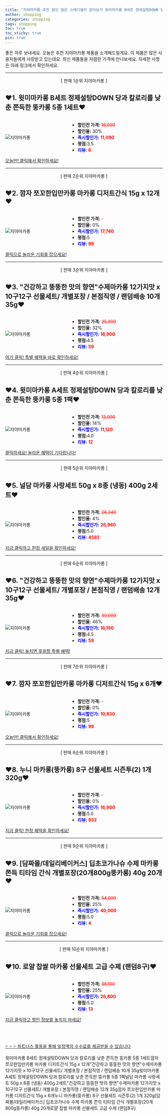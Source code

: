 ```yaml
---
title: "지야마카롱 추천 할인 많은 스테디셀러 알아보기 윗미마카롱 B세트 정제설탕DOWN 당과 칼로리를"
author: shopping
categories: shopping
tags: shopping
toc: true
toc_sticky: true
pin: true
---
```

좋은 하루 보내세요. 오늘은 추천 지야마카롱 제품을 소개해드릴게요. 이 제품은 많은 사용자들에게 사랑받고 있는데요. 최신 제품들을 저렴한 가격에 만나보세요. 자세한 사항은 아래 링크에서 확인하세요.

---
<p class="toplist" style="margin: 0 auto; display: block; width: fit-content;">[ 판매 1순위 지야마카롱 ]</p>

<h2><strong>❤️1. 윗미마카롱 B세트 정제설탕DOWN 당과 칼로리를 낮춘 쫀득한 뚱카롱 5종 1세트❤️</strong></h2>

<div style="display: flex; align-items: center;">
    <div style="flex: 0.4;">
        <img src="https://thumbnail7.coupangcdn.com/thumbnails/remote/230x230ex/image/vendor_inventory/ae65/2a6718cf583ef43132f637b90c59717ddde57563465831506446dfbae443.jpg" alt="지야마카롱" style="max-width: 100%;">
    </div>
    <div style="flex: 0.6; margin-left: 10px;">
        <ul>
            <li><strong>할인전 가격:</strong> <del style="color: red;">16,000</del></li>
            <li><strong>할인율:</strong> 30%</li>
            <li><span style='color:blue'><strong>즉시할인가:</strong></span> <span style='color:red'><strong>11,090</strong></span></li>
            <li><strong>평점:</strong>3.5</li>
            <li><span style='color:blue'><strong>리뷰:</strong></span> <span style='color:red'><strong>6</strong></span></li>
        </ul>
    </div>
</div>
<div class="center">
    <a href="https://selin100587.github.io?lptag=AF9450613&subid=githubio&pageKey=8187304491&traceid=V0-153&itemId=23416061728&vendorItemId=89028257979" class="myButton">
        오늘만! 클릭해서 확인하세요!
    </a>
</div>


---
<p class="toplist" style="margin: 0 auto; display: block; width: fit-content;">[ 판매 2순위 지야마카롱 ]</p>

<h2><strong>❤️2. 깜자 쪼꼬한입만카롱 마카롱 디저트간식 15g x 12개❤️</strong></h2>

<div style="display: flex; align-items: center;">
    <div style="flex: 0.4;">
        <img src="https://thumbnail10.coupangcdn.com/thumbnails/remote/230x230ex/image/vendor_inventory/5174/ec41f4205452b3b7d10098c2174d3abc24a180197940cfc62378b5c64b9f.jpg" alt="지야마카롱" style="max-width: 100%;">
    </div>
    <div style="flex: 0.6; margin-left: 10px;">
        <ul>
            <li><strong>할인전 가격:</strong> <del style="color: red;">-</del></li>
            <li><strong>할인율:</strong> 0%</li>
            <li><span style='color:blue'><strong>즉시할인가:</strong></span> <span style='color:red'><strong>17,740</strong></span></li>
            <li><strong>평점:</strong>5</li>
            <li><span style='color:blue'><strong>리뷰:</strong></span> <span style='color:red'><strong>99</strong></span></li>
        </ul>
    </div>
</div>
<div class="center">
    <a href="https://selin100587.github.io?lptag=AF9450613&subid=githubio&pageKey=8070660538&traceid=V0-153&itemId=22715338641&vendorItemId=89750785034" class="myButton">
        클릭으로 놀라운 기회를 잡으세요!
    </a>
</div>


---
<p class="toplist" style="margin: 0 auto; display: block; width: fit-content;">[ 판매 3순위 지야마카롱 ]</p>

<h2><strong>❤️3. "건강하고 뚱뚱한 맛의 향연"수제마카롱 12가지맛 x 10구12구 선물세트/ 개별포장 / 본점직영 / 랜덤배송 10개 35g❤️</strong></h2>

<div style="display: flex; align-items: center;">
    <div style="flex: 0.4;">
        <img src="https://thumbnail10.coupangcdn.com/thumbnails/remote/230x230ex/image/vendor_inventory/d399/9484f3c778090f5182904a29e16a1a421941e77ec08ae6d8e2e658e2868c.jpg" alt="지야마카롱" style="max-width: 100%;">
    </div>
    <div style="flex: 0.6; margin-left: 10px;">
        <ul>
            <li><strong>할인전 가격:</strong> <del style="color: red;">25,000</del></li>
            <li><strong>할인율:</strong> 32%</li>
            <li><span style='color:blue'><strong>즉시할인가:</strong></span> <span style='color:red'><strong>16,900</strong></span></li>
            <li><strong>평점:</strong>4.5</li>
            <li><span style='color:blue'><strong>리뷰:</strong></span> <span style='color:red'><strong>59</strong></span></li>
        </ul>
    </div>
</div>
<div class="center">
    <a href="https://selin100587.github.io?lptag=AF9450613&subid=githubio&pageKey=7770302268&traceid=V0-153&itemId=20975624696&vendorItemId=88040505539" class="myButton">
        여기 클릭! 특별 혜택을 바로 확인하세요!
    </a>
</div>


---
<p class="toplist" style="margin: 0 auto; display: block; width: fit-content;">[ 판매 4순위 지야마카롱 ]</p>

<h2><strong>❤️4. 윗미마카롱 A세트 정제설탕DOWN 당과 칼로리를 낮춘 쫀득한 뚱카롱 5종 1팩❤️</strong></h2>

<div style="display: flex; align-items: center;">
    <div style="flex: 0.4;">
        <img src="https://thumbnail7.coupangcdn.com/thumbnails/remote/230x230ex/image/vendor_inventory/ae65/2a6718cf583ef43132f637b90c59717ddde57563465831506446dfbae443.jpg" alt="지야마카롱" style="max-width: 100%;">
    </div>
    <div style="flex: 0.6; margin-left: 10px;">
        <ul>
            <li><strong>할인전 가격:</strong> <del style="color: red;">13,000</del></li>
            <li><strong>할인율:</strong> 14%</li>
            <li><span style='color:blue'><strong>즉시할인가:</strong></span> <span style='color:red'><strong>11,120</strong></span></li>
            <li><strong>평점:</strong>4.0</li>
            <li><span style='color:blue'><strong>리뷰:</strong></span> <span style='color:red'><strong>12</strong></span></li>
        </ul>
    </div>
</div>
<div class="center">
    <a href="https://selin100587.github.io?lptag=AF9450613&subid=githubio&pageKey=7955832421&traceid=V0-153&itemId=21980608458&vendorItemId=86230574380" class="myButton">
        클릭하세요! 놀라운 혜택이 기다립니다!
    </a>
</div>


---
<p class="toplist" style="margin: 0 auto; display: block; width: fit-content;">[ 판매 5순위 지야마카롱 ]</p>

<h2><strong>❤️5. 널담 마카롱 사랑세트 50g x 8종 (냉동) 400g 2세트❤️</strong></h2>

<div style="display: flex; align-items: center;">
    <div style="flex: 0.4;">
        <img src="https://thumbnail8.coupangcdn.com/thumbnails/remote/230x230ex/image/retail/images/1522139229254226-c5f7d7fa-937b-4169-844e-1bcb72338433.jpg" alt="지야마카롱" style="max-width: 100%;">
    </div>
    <div style="flex: 0.6; margin-left: 10px;">
        <ul>
            <li><strong>할인전 가격:</strong> <del style="color: red;">28,240</del></li>
            <li><strong>할인율:</strong> 4%</li>
            <li><span style='color:blue'><strong>즉시할인가:</strong></span> <span style='color:red'><strong>26,960</strong></span></li>
            <li><strong>평점:</strong>5.0</li>
            <li><span style='color:blue'><strong>리뷰:</strong></span> <span style='color:red'><strong>4582</strong></span></li>
        </ul>
    </div>
</div>
<div class="center">
    <a href="https://selin100587.github.io?lptag=AF9450613&subid=githubio&pageKey=6630857148&traceid=V0-153&itemId=19225558654&vendorItemId=86342202629" class="myButton">
        지금 클릭하고 한정 세일을 확인하세요!
    </a>
</div>


---
<p class="toplist" style="margin: 0 auto; display: block; width: fit-content;">[ 판매 6순위 지야마카롱 ]</p>

<h2><strong>❤️6. "건강하고 뚱뚱한 맛의 향연"수제마카롱 12가지맛 x 10구12구 선물세트/ 개별포장 / 본점직영 / 랜덤배송 12개 35g❤️</strong></h2>

<div style="display: flex; align-items: center;">
    <div style="flex: 0.4;">
        <img src="https://thumbnail10.coupangcdn.com/thumbnails/remote/230x230ex/image/vendor_inventory/d399/9484f3c778090f5182904a29e16a1a421941e77ec08ae6d8e2e658e2868c.jpg" alt="지야마카롱" style="max-width: 100%;">
    </div>
    <div style="flex: 0.6; margin-left: 10px;">
        <ul>
            <li><strong>할인전 가격:</strong> <del style="color: red;">30,000</del></li>
            <li><strong>할인율:</strong> 46%</li>
            <li><span style='color:blue'><strong>즉시할인가:</strong></span> <span style='color:red'><strong>16,190</strong></span></li>
            <li><strong>평점:</strong>4.5</li>
            <li><span style='color:blue'><strong>리뷰:</strong></span> <span style='color:red'><strong>59</strong></span></li>
        </ul>
    </div>
</div>
<div class="center">
    <a href="https://selin100587.github.io?lptag=AF9450613&subid=githubio&pageKey=7770302268&traceid=V0-153&itemId=20975624697&vendorItemId=88040505564" class="myButton">
        지금 클릭! 놓치면 후회할 특별 혜택!
    </a>
</div>


---
<p class="toplist" style="margin: 0 auto; display: block; width: fit-content;">[ 판매 7순위 지야마카롱 ]</p>

<h2><strong>❤️7. 깜자 쪼꼬한입만카롱 마카롱 디저트간식 15g x 6개❤️</strong></h2>

<div style="display: flex; align-items: center;">
    <div style="flex: 0.4;">
        <img src="https://thumbnail10.coupangcdn.com/thumbnails/remote/230x230ex/image/vendor_inventory/93ed/19e239bfaf5b485da29062477cd68a4320a1f953dd3e76fc079d181e9334.jpg" alt="지야마카롱" style="max-width: 100%;">
    </div>
    <div style="flex: 0.6; margin-left: 10px;">
        <ul>
            <li><strong>할인전 가격:</strong> <del style="color: red;">-</del></li>
            <li><strong>할인율:</strong> 0%</li>
            <li><span style='color:blue'><strong>즉시할인가:</strong></span> <span style='color:red'><strong>10,830</strong></span></li>
            <li><strong>평점:</strong>5</li>
            <li><span style='color:blue'><strong>리뷰:</strong></span> <span style='color:red'><strong>99</strong></span></li>
        </ul>
    </div>
</div>
<div class="center">
    <a href="https://selin100587.github.io?lptag=AF9450613&subid=githubio&pageKey=8070660538&traceid=V0-153&itemId=22715339617&vendorItemId=89750786028" class="myButton">
        오늘만! 클릭해서 확인하세요!
    </a>
</div>


---
<p class="toplist" style="margin: 0 auto; display: block; width: fit-content;">[ 판매 8순위 지야마카롱 ]</p>

<h2><strong>❤️8. 누니 마카롱(뚱카롱) 8구 선물세트 시즌투(2) 1개 320g❤️</strong></h2>

<div style="display: flex; align-items: center;">
    <div style="flex: 0.4;">
        <img src="https://thumbnail6.coupangcdn.com/thumbnails/remote/230x230ex/image/vendor_inventory/7df1/2665995068326fb912208cc3b8445e298c5d0a8a147e36b4cf8fa2ec45f6.jpg" alt="지야마카롱" style="max-width: 100%;">
    </div>
    <div style="flex: 0.6; margin-left: 10px;">
        <ul>
            <li><strong>할인전 가격:</strong> <del style="color: red;">-</del></li>
            <li><strong>할인율:</strong> 0%</li>
            <li><span style='color:blue'><strong>즉시할인가:</strong></span> <span style='color:red'><strong>16,900</strong></span></li>
            <li><strong>평점:</strong>5.0</li>
            <li><span style='color:blue'><strong>리뷰:</strong></span> <span style='color:red'><strong>932</strong></span></li>
        </ul>
    </div>
</div>
<div class="center">
    <a href="https://selin100587.github.io?lptag=AF9450613&subid=githubio&pageKey=7294083038&traceid=V0-153&itemId=20450258009&vendorItemId=87530612490" class="myButton">
        지금 클릭! 한정 혜택을 확인하세요!
    </a>
</div>


---
<p class="toplist" style="margin: 0 auto; display: block; width: fit-content;">[ 판매 9순위 지야마카롱 ]</p>

<h2><strong>❤️9. [담짜몰/데일리베이커스] 딥초코가나슈 수제 마카롱 쫀득 티타임 간식 개별포장(20개800g뚱카롱) 40g 20개❤️</strong></h2>

<div style="display: flex; align-items: center;">
    <div style="flex: 0.4;">
        <img src="https://thumbnail7.coupangcdn.com/thumbnails/remote/230x230ex/image/vendor_inventory/2489/845f2c305bb86db8f6f7a917549c668fa0c9b4d8ce5c3e8950f42a390032.jpg" alt="지야마카롱" style="max-width: 100%;">
    </div>
    <div style="flex: 0.6; margin-left: 10px;">
        <ul>
            <li><strong>할인전 가격:</strong> <del style="color: red;">54,000</del></li>
            <li><strong>할인율:</strong> 25%</li>
            <li><span style='color:blue'><strong>즉시할인가:</strong></span> <span style='color:red'><strong>40,000</strong></span></li>
            <li><strong>평점:</strong>5.0</li>
            <li><span style='color:blue'><strong>리뷰:</strong></span> <span style='color:red'><strong>4</strong></span></li>
        </ul>
    </div>
</div>
<div class="center">
    <a href="https://selin100587.github.io?lptag=AF9450613&subid=githubio&pageKey=8244656902&traceid=V0-153&itemId=19469011211&vendorItemId=86579201760" class="myButton">
        클릭으로 놀라운 기회를 잡으세요!
    </a>
</div>


---
<p class="toplist" style="margin: 0 auto; display: block; width: fit-content;">[ 판매 10순위 지야마카롱 ]</p>

<h2><strong>❤️10. 로얄 찹쌀 마카롱 선물세트 고급 수제 (랜덤8구)❤️</strong></h2>

<div style="display: flex; align-items: center;">
    <div style="flex: 0.4;">
        <img src="https://thumbnail7.coupangcdn.com/thumbnails/remote/230x230ex/image/vendor_inventory/6080/7350e3f7cb3095d2acbe0fac822b3f0f98d572b3b2e8b5f3e6b0490a05d4.jpg" alt="지야마카롱" style="max-width: 100%;">
    </div>
    <div style="flex: 0.6; margin-left: 10px;">
        <ul>
            <li><strong>할인전 가격:</strong> <del style="color: red;">36,100</del></li>
            <li><strong>할인율:</strong> 25%</li>
            <li><span style='color:blue'><strong>즉시할인가:</strong></span> <span style='color:red'><strong>26,800</strong></span></li>
            <li><strong>평점:</strong>5.0</li>
            <li><span style='color:blue'><strong>리뷰:</strong></span> <span style='color:red'><strong>13</strong></span></li>
        </ul>
    </div>
</div>
<div class="center">
    <a href="https://selin100587.github.io?lptag=AF9450613&subid=githubio&pageKey=8244705500&traceid=V0-153&itemId=21340628597&vendorItemId=88398731067" class="myButton">
        지금 클릭하고 할인 정보를 놓치지 마세요!
    </a>
</div>

<br><br><br>[💦 💦 💦 파트너스 활동을 통해 일정액의 수수료를 제공받을 수 있습니다](https://link.coupang.com/a/bcpT2c)<br><br>윗미마카롱 B세트 정제설탕DOWN 당과 칼로리를 낮춘 쫀득한 뚱카롱 5종 1세트깜자 쪼꼬한입만카롱 마카롱 디저트간식 15g x 12개"건강하고 뚱뚱한 맛의 향연"수제마카롱 12가지맛 x 10구12구 선물세트/ 개별포장 / 본점직영 / 랜덤배송 10개 35g윗미마카롱 A세트 정제설탕DOWN 당과 칼로리를 낮춘 쫀득한 뚱카롱 5종 1팩널담 마카롱 사랑세트 50g x 8종 (냉동) 400g 2세트"건강하고 뚱뚱한 맛의 향연"수제마카롱 12가지맛 x 10구12구 선물세트/ 개별포장 / 본점직영 / 랜덤배송 12개 35g깜자 쪼꼬한입만카롱 마카롱 디저트간식 15g x 6개누니 마카롱(뚱카롱) 8구 선물세트 시즌투(2) 1개 320g[담짜몰/데일리베이커스] 딥초코가나슈 수제 마카롱 쫀득 티타임 간식 개별포장(20개800g뚱카롱) 40g 20개로얄 찹쌀 마카롱 선물세트 고급 수제 (랜덤8구)